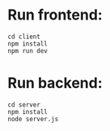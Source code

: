 # Run frontend:
```
cd client
npm install
npm run dev
```

# Run backend:
```
cd server
npm install
node server.js
```